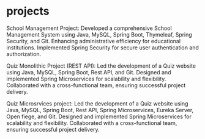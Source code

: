 # projects

School Management Project:
Developed a comprehensive School Management System using Java, MySQL, Spring Boot, Thymeleaf, Spring Security, and Git.
Enhancing administrative efficiency for educational institutions.
Implemented Spring Security for secure user authentication and authorization.


Quiz Monolithic Project (REST API):
Led the development of a Quiz website using Java, MySQL, Spring Boot, Rest API, and Git.
Designed and implemented Spring Microservices for scalability and flexibility.
Collaborated with a cross-functional team, ensuring successful project delivery.

Quiz Microsrvices project:
Led the development of a Quiz website using Java, MySQL, Spring Boot, Rest API, Spring Microservices, Eureka Server, Open fiege, and Git.
Designed and implemented Spring Microservices for scalability and flexibility.
Collaborated with a cross-functional team, ensuring successful project delivery.

